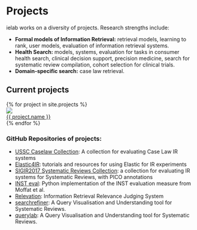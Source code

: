 # Projects

ielab works on a diversity of projects. Research strengths include:

* **Formal models of Information Retrieval:** retrieval models, learning to rank, user models, evaluation of information retrieval systems. 
* **Health Search:** models, systems, evaluation for tasks in consumer health search, clinical decision support, precision medicine, search for systematic review compilation, cohort selection for clinical trials.
* **Domain-specific search:** case law retrieval.

## Current projects

<div class="flex four">
{% for project in site.projects %}
<div>
    <article class="card">
        <img src="{{ project.image }}">
        <footer>
            <a href="{{ project.url }}">{{ project.name }}</a>
        </footer>
    </article>
</div>
{% endfor %}
</div>

### GitHub Repositories of projects:

* [USSC Caselaw Collection](https://github.com/ielab/ussc-caselaw-collection): A collection for evaluating Case Law IR systems
* [Elastic4IR](https://github.com/ielab/elastic4IR): tutorials and resources for using Elastic for IR experiments
* [SIGIR2017 Systematic Reviews Collection](https://github.com/ielab/SIGIR2017-PICO-Collection): a collection for evaluating IR systems for Systematic Reviews, with PICO annotations
* [INST eval](https://github.com/ielab/inst_eval): Python implementation of the INST evaluation measure from Moffat et al.
* [Relevation](https://github.com/ielab/relevation): Information Retrieval Relevance Judging System
* [searchrefiner](https://ielab.io/searchrefiner): A Query Visualisation and Understanding tool for Systematic Reviews.
* [querylab](https://ielab.io/querylab): A Query Visualisation and Understanding tool for Systematic Reviews.
